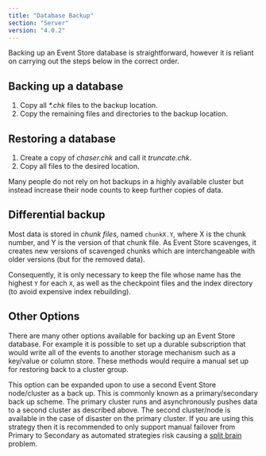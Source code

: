 ```yaml
---
title: "Database Backup"
section: "Server"
version: "4.0.2"
---
```


Backing up an Event Store database is straightforward, however it is reliant on carrying out the steps below in the correct order.

## Backing up a database

1. Copy all _*.chk_ files to the backup location.
2. Copy the remaining files and directories to the backup location.

## Restoring a database

1. Create a copy of _chaser.chk_ and call it _truncate.chk_.
2. Copy all files to the desired location.

<span class="note">
Many people do not rely on hot backups in a highly available cluster but instead increase their node counts to keep further copies of data.
</span>

## Differential backup

Most data is stored in *chunk files*, named `chunkX.Y`, where X is the chunk number, and Y is the version of that chunk file. As Event Store scavenges, it creates new versions of scavenged chunks which are interchangeable with older versions (but for the removed data).

Consequently, it is only necessary to keep the file whose name has the highest `Y` for each `X`, as well as the checkpoint files and the index directory (to avoid expensive index rebuilding).

## Other Options

There are many other options available for backing up an Event Store database. For example it is possible to set up a durable subscription that would write all of the events to another storage mechanism such as a key/value or column store. These methods would require a manual set up for restoring back to a cluster group.

This option can be expanded upon to use a second Event Store node/cluster as a back up. This is commonly known as a primary/secondary back up scheme. The primary cluster runs and asynchronously pushes data to a second cluster as described above. The second cluster/node is available in the case of disaster on the primary cluster. If you are using this strategy then it is recommended to only support manual failover from Primary to Secondary as automated strategies risk causing a [split brain](http://en.wikipedia.org/wiki/Split-brain_%28computing%29) problem.
